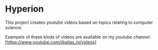 # Hyperion

This project creates youtube videos based on topics relating to computer science.

Exampels of these kinds of videos are available on my youtube channel: [https://www.youtube.com/@atlas_tv/videos]

